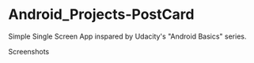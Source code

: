 # Android_Projects-PostCard

 Simple Single Screen App inspared by Udacity's "Android Basics" series.


Screenshots
